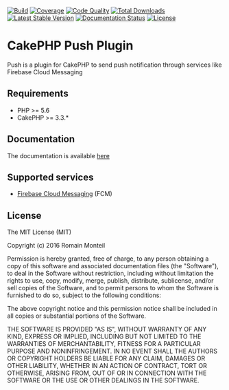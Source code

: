 [![Build](https://img.shields.io/travis/ker0x/cakephp-push/master.svg?style=flat-square)](https://travis-ci.org/ker0x/cakephp-push)
[![Coverage](https://img.shields.io/coveralls/ker0x/cakephp-push/master.svg?style=flat-square)](https://coveralls.io/github/ker0x/cakephp-push)
[![Code Quality](https://img.shields.io/scrutinizer/g/ker0x/cakephp-push.svg?style=flat-square)](https://scrutinizer-ci.com/g/ker0x/cakephp-push/)
[![Total Downloads](https://img.shields.io/packagist/dt/ker0x/cakephp-push.svg?style=flat-square)](https://packagist.org/packages/ker0x/cakephp-push)
[![Latest Stable Version](https://img.shields.io/packagist/v/ker0x/cakephp-push.svg?style=flat-square)](https://packagist.org/packages/ker0x/cakephp-push)
[![Documentation Status](https://readthedocs.org/projects/cakephp-push/badge/?version=latest&style=flat-square)](http://cakephp-push.readthedocs.org/en/latest/?badge=latest)
[![License](https://img.shields.io/packagist/l/ker0x/cakephp-push.svg?style=flat-square)](https://packagist.org/packages/ker0x/cakephp-push)

# CakePHP Push Plugin

Push is a plugin for CakePHP to send push notification through services like Firebase Cloud Messaging

## Requirements

* PHP >= 5.6
* CakePHP >= 3.3.*

## Documentation

The documentation is available [here](http://cakephp-push.readthedocs.org/en/latest/)

## Supported services

* [Firebase Cloud Messaging](https://firebase.google.com/docs/cloud-messaging/) (FCM)

## License

The MIT License (MIT)

Copyright (c) 2016 Romain Monteil

Permission is hereby granted, free of charge, to any person obtaining a copy
of this software and associated documentation files (the "Software"), to deal
in the Software without restriction, including without limitation the rights
to use, copy, modify, merge, publish, distribute, sublicense, and/or sell
copies of the Software, and to permit persons to whom the Software is
furnished to do so, subject to the following conditions:

The above copyright notice and this permission notice shall be included in all
copies or substantial portions of the Software.

THE SOFTWARE IS PROVIDED "AS IS", WITHOUT WARRANTY OF ANY KIND, EXPRESS OR
IMPLIED, INCLUDING BUT NOT LIMITED TO THE WARRANTIES OF MERCHANTABILITY,
FITNESS FOR A PARTICULAR PURPOSE AND NONINFRINGEMENT. IN NO EVENT SHALL THE
AUTHORS OR COPYRIGHT HOLDERS BE LIABLE FOR ANY CLAIM, DAMAGES OR OTHER
LIABILITY, WHETHER IN AN ACTION OF CONTRACT, TORT OR OTHERWISE, ARISING FROM,
OUT OF OR IN CONNECTION WITH THE SOFTWARE OR THE USE OR OTHER DEALINGS IN THE
SOFTWARE.
